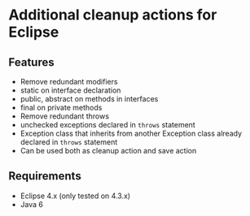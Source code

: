 # Additional cleanup actions for Eclipse

## Features
- Remove redundant modifiers
 - static on interface declaration
 - public, abstract on methods in interfaces
 - final on private methods
- Remove redundant throws
 - unchecked exceptions declared in `throws` statement
 - Exception class that inherits from another Exception class already declared in `throws` statement
- Can be used both as cleanup action and save action

## Requirements
- Eclipse 4.x (only tested on 4.3.x)
- Java 6

